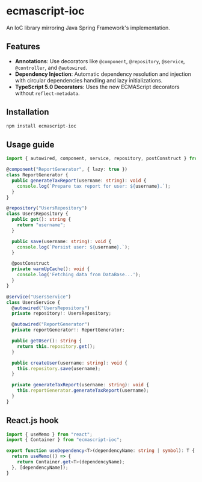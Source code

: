 # ecmascript-ioc

An IoC library mirroring Java Spring Framework's implementation.

## Features

- **Annotations**: Use decorators like `@component`, `@repository`, `@service`, `@controller`, and `@autowired`.
- **Dependency Injection**: Automatic dependency resolution and injection with circular dependencies handling and lazy initializations.
- **TypeScript 5.0 Decorators**: Uses the new ECMAScript decorators without `reflect-metadata`.

## Installation

```bash
npm install ecmascript-ioc
```

## Usage guide

```TypeScript
import { autowired, component, service, repository, postConstruct } from 'ecmascript-ioc';

@component("ReportGenerator", { lazy: true })
class ReportGenerator {
  public generateTaxReport(username: string): void {
    console.log(`Prepare tax report for user: ${username}.`);
  }
}

@repository("UsersRepository")
class UsersRepository {
  public get(): string {
    return "username";
  }

  public save(username: string): void {
    console.log(`Persist user: ${username}.`);
  }

  @postConstruct
  private warmUpCache(): void {
    console.log('Fetching data from DataBase...');
  }
}

@service("UsersService")
class UsersService {
  @autowired("UsersRepository")
  private repository!: UsersRepository;

  @autowired("ReportGenerator")
  private reportGenerator!: ReportGenerator;

  public getUser(): string {
    return this.repository.get();
  }

  public createUser(username: string): void {
    this.repository.save(username);
  }

  private generateTaxReport(username: string): void {
    this.reportGenerator.generateTaxReport(username);
  }
}
```

## React.js hook

```TypeScript
import { useMemo } from "react";
import { Container } from "ecmascript-ioc";

export function useDependency<T>(dependencyName: string | symbol): T {
  return useMemo(() => {
    return Container.get<T>(dependencyName);
  }, [dependencyName]);
}
```
